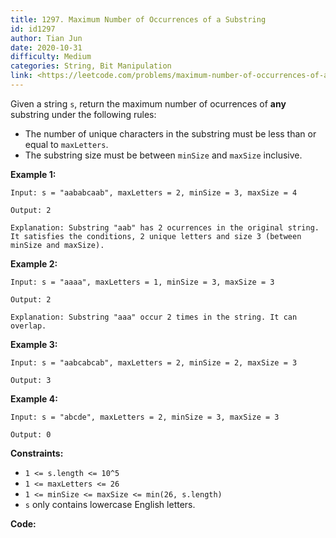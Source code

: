```yaml
---
title: 1297. Maximum Number of Occurrences of a Substring
id: id1297
author: Tian Jun
date: 2020-10-31
difficulty: Medium
categories: String, Bit Manipulation
link: <https://leetcode.com/problems/maximum-number-of-occurrences-of-a-substring/description/>
---
```


Given a string `s`, return the maximum number of ocurrences of **any**
substring under the following rules:

  * The number of unique characters in the substring must be less than or equal to `maxLetters`.
  * The substring size must be between `minSize` and `maxSize` inclusive.



**Example 1:**
            
	Input: s = "aababcaab", maxLetters = 2, minSize = 3, maxSize = 4    
	Output: 2    
	Explanation: Substring "aab" has 2 ocurrences in the original string.    It satisfies the conditions, 2 unique letters and size 3 (between minSize and maxSize).    

**Example 2:**
            
	Input: s = "aaaa", maxLetters = 1, minSize = 3, maxSize = 3    
	Output: 2    
	Explanation: Substring "aaa" occur 2 times in the string. It can overlap.    

**Example 3:**
            
	Input: s = "aabcabcab", maxLetters = 2, minSize = 2, maxSize = 3    
	Output: 3    

**Example 4:**
            
	Input: s = "abcde", maxLetters = 2, minSize = 3, maxSize = 3    
	Output: 0    



**Constraints:**

  * `1 <= s.length <= 10^5`
  * `1 <= maxLetters <= 26`
  * `1 <= minSize <= maxSize <= min(26, s.length)`
  * `s` only contains lowercase English letters.


**Code:**
